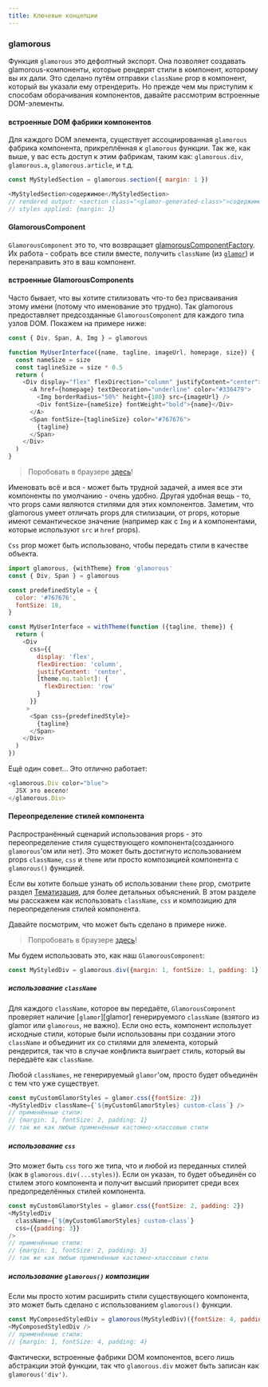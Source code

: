 ```yaml
---
title: Ключевые концепции
---
```


### glamorous

Функция `glamorous` это дефолтный экспорт. Она позволяет создавать glamorous-компоненты,
которые рендерят стили в компонент, которому вы их дали. Это сделано путём отправки
`className` prop в компонент, который вы указали ему отрендерить.
Но прежде чем мы приступим к способам оборачивания компонентов, давайте рассмотрим
встроенные DOM-элементы.

#### встроенные DOM фабрики компонентов

Для каждого DOM элемента, существует ассоциированная `glamorous` фабрика компонента,
прикреплённая к `glamorous` функции. Так же, как выше, у вас есть доступ к этим
фабрикам, таким как: `glamorous.div`, `glamorous.a`, `glamorous.article`, и т.д.

```js
const MyStyledSection = glamorous.section({ margin: 1 })

<MyStyledSection>содержимое</MyStyledSection>
// rendered output: <section class="<glamor-generated-class>">содержимое</section>
// styles applied: {margin: 1}
```

#### GlamorousComponent

`GlamorousComponent` это то, что возвращает [glamorousComponentFactory](/api#glamorousComponentFactory).
Их работа - собрать все стили вместе, получить `className` (из [`glamor`](https://github.com/threepointone/glamor))
и перенаправить это в ваш компонент.

#### встроенные GlamorousComponents

Часто бывает, что вы хотите стилизовать что-то без присваивания этому имени
(потому что именование это трудно). Так glamorous предоставляет предсозданные
`GlamorousComponent` для каждого типа узлов DOM. Покажем на примере ниже:

```js
const { Div, Span, A, Img } = glamorous

function MyUserInterface({name, tagline, imageUrl, homepage, size}) {
  const nameSize = size
  const taglineSize = size * 0.5
  return (
    <Div display="flex" flexDirection="column" justifyContent="center">
      <A href={homepage} textDecoration="underline" color="#336479">
        <Img borderRadius="50%" height={180} src={imageUrl} />
        <Div fontSize={nameSize} fontWeight="bold">{name}</Div>
      </A>
      <Span fontSize={taglineSize} color="#767676">
        {tagline}
      </Span>
    </Div>
  )
}
```

> Поробовать в браузере [здесь](https://codesandbox.io/s/wmRo8OKDm)!

Именовать всё и вся - может быть трудной задачей, а имея все эти компоненты по
умолчанию - очень удобно. Другая удобная вещь - то, что props сами являются стилями
для этих компонентов. Заметим, что glamorous умеет отличать props для стилизации, от 
props, которые имеют семантическое значение (например как с `Img` и `A` компонентами, 
которые используют `src` и `href` props).

`Сss` prop может быть использовано, чтобы передать стили в качестве объекта.

```js
import glamorous, {withTheme} from 'glamorous'
const { Div, Span } = glamorous

const predefinedStyle = {
  color: '#767676',
  fontSize: 18,
}

const MyUserInterface = withTheme(function ({tagline, theme}) {
  return (
    <Div
      css={{
        display: 'flex',
        flexDirection: 'column',
        justifyContent: 'center',
        [theme.mq.tablet]: {
          flexDirection: 'row'
        }
      }}
     >
      <Span css={predefinedStyle}>
        {tagline}
      </Span>
    </Div>
  )
})
```

Ещё один совет... Это отлично работает:

```js
<glamorous.Div color="blue">
  JSX это весело!
</glamorous.Div>
```

#### Переопределение стилей компонента

Распространённый сценарий использования props - это переопределение стиля
существующего компонента(созданного `glamorous`'ом или нет). Это может быть 
достигнуто использованием props `className`, `css` и `theme` или просто 
композицией компонента с `glamorous()` функцией.

Если вы хотите больше узнать об использовании `theme` prop, смотрите раздел
[Тематизация](/advanced#Theming), для более детальных объяснений. В этом разделе
мы расскажем как использовать `className`, `css` и композицию для переопределения
стилей компонента.

Давайте посмотрим, что может быть сделано в примере ниже.

> Попробовать в браузере [здесь](https://codesandbox.io/s/Kro5369wG)!

Мы будем использовать это, как наш `GlamorousComponent`:

```javascript
const MyStyledDiv = glamorous.div({margin: 1, fontSize: 1, padding: 1})
```
##### использование `className`

Для каждого `className`, которое вы передаёте, `GlamorousComponent` проверяет наличие
[`glamor`][glamor] генерируемого `className` (взятого из glamor или `glamorous`, не важно).
Если оно есть, компонент использует исходные стили, которые были использованы при создании
этого `className` и объединит их со стилями для элемента, который рендерится, так что в
случае конфликта выиграет стиль, который вы передаёте как `className`.

Любой `classNames`, не генерируемый `glamor`'ом, просто будет объединён с тем что уже существует.

```js
const myCustomGlamorStyles = glamor.css({fontSize: 2})
<MyStyledDiv className={`${myCustomGlamorStyles} custom-class`} />
// применённые стили:
// {margin: 1, fontSize: 2, padding: 1}
// так же как любые применённые кастомно-классовые стили 
```

##### использование `css`

Это может быть `css` того же типа, что и любой из переданных стилей
(как в `glamorous.div(...styles)`). Если он указан, то будет объединён со стилем
этого компонента и получит высший приоритет среди всех предопределённых стилей
компонента.

```js
const myCustomGlamorStyles = glamor.css({fontSize: 2, padding: 2})
<MyStyledDiv
  className={`${myCustomGlamorStyles} custom-class`}
  css={{padding: 3}}
/>
// применённые стили:
// {margin: 1, fontSize: 2, padding: 3}
// так же как любые применённые кастомно-классовые стили
```

##### использование `glamorous()` композиции

Если мы просто хотим расширить стили существующего компонента, это может быть сделано
с использованием `glamorous()` функции.

```js
const MyComposedStyledDiv = glamorous(MyStyledDiv)({fontSize: 4, padding: 4})
<MyComposedStyledDiv />
// применённые стили:
// {margin: 1, fontSize: 4, padding: 4}
```

Фактически, встроенные фабрики DOM компонентов, всего лишь абстракции этой функции,
так что `glamorous.div` может быть записан как `glamorous('div')`.
